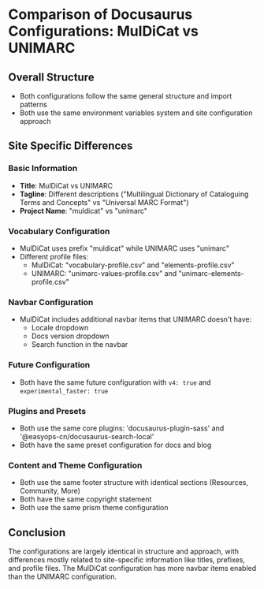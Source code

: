 # Comparison of Docusaurus Configurations: MulDiCat vs UNIMARC

## Overall Structure
- Both configurations follow the same general structure and import patterns
- Both use the same environment variables system and site configuration approach

## Site Specific Differences

### Basic Information
- **Title**: MulDiCat vs UNIMARC
- **Tagline**: Different descriptions ("Multilingual Dictionary of Cataloguing Terms and Concepts" vs "Universal MARC Format")
- **Project Name**: "muldicat" vs "unimarc"

### Vocabulary Configuration
- MulDiCat uses prefix "muldicat" while UNIMARC uses "unimarc"
- Different profile files: 
  - MulDiCat: "vocabulary-profile.csv" and "elements-profile.csv"
  - UNIMARC: "unimarc-values-profile.csv" and "unimarc-elements-profile.csv"

### Navbar Configuration
- MulDiCat includes additional navbar items that UNIMARC doesn't have:
  - Locale dropdown
  - Docs version dropdown
  - Search function in the navbar

### Future Configuration
- Both have the same future configuration with `v4: true` and `experimental_faster: true`

### Plugins and Presets
- Both use the same core plugins: 'docusaurus-plugin-sass' and '@easyops-cn/docusaurus-search-local'
- Both have the same preset configuration for docs and blog

### Content and Theme Configuration
- Both use the same footer structure with identical sections (Resources, Community, More)
- Both have the same copyright statement
- Both use the same prism theme configuration

## Conclusion
The configurations are largely identical in structure and approach, with differences mostly related to site-specific information like titles, prefixes, and profile files. The MulDiCat configuration has more navbar items enabled than the UNIMARC configuration.
